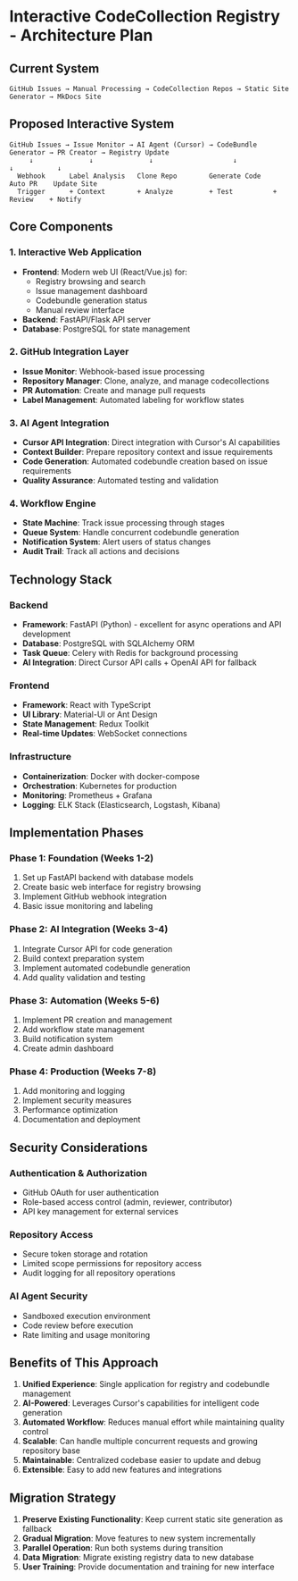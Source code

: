 # Interactive CodeCollection Registry - Architecture Plan

## Current System
```
GitHub Issues → Manual Processing → CodeCollection Repos → Static Site Generator → MkDocs Site
```

## Proposed Interactive System
```
GitHub Issues → Issue Monitor → AI Agent (Cursor) → CodeBundle Generator → PR Creator → Registry Update
     ↓              ↓              ↓                    ↓              ↓           ↓
  Webhook      Label Analysis   Clone Repo        Generate Code    Auto PR    Update Site
  Trigger      + Context        + Analyze         + Test          + Review    + Notify
```

## Core Components

### 1. Interactive Web Application
- **Frontend**: Modern web UI (React/Vue.js) for:
  - Registry browsing and search
  - Issue management dashboard
  - Codebundle generation status
  - Manual review interface
- **Backend**: FastAPI/Flask API server
- **Database**: PostgreSQL for state management

### 2. GitHub Integration Layer
- **Issue Monitor**: Webhook-based issue processing
- **Repository Manager**: Clone, analyze, and manage codecollections
- **PR Automation**: Create and manage pull requests
- **Label Management**: Automated labeling for workflow states

### 3. AI Agent Integration
- **Cursor API Integration**: Direct integration with Cursor's AI capabilities
- **Context Builder**: Prepare repository context and issue requirements
- **Code Generation**: Automated codebundle creation based on issue requirements
- **Quality Assurance**: Automated testing and validation

### 4. Workflow Engine
- **State Machine**: Track issue processing through stages
- **Queue System**: Handle concurrent codebundle generation
- **Notification System**: Alert users of status changes
- **Audit Trail**: Track all actions and decisions

## Technology Stack

### Backend
- **Framework**: FastAPI (Python) - excellent for async operations and API development
- **Database**: PostgreSQL with SQLAlchemy ORM
- **Task Queue**: Celery with Redis for background processing
- **AI Integration**: Direct Cursor API calls + OpenAI API for fallback

### Frontend
- **Framework**: React with TypeScript
- **UI Library**: Material-UI or Ant Design
- **State Management**: Redux Toolkit
- **Real-time Updates**: WebSocket connections

### Infrastructure
- **Containerization**: Docker with docker-compose
- **Orchestration**: Kubernetes for production
- **Monitoring**: Prometheus + Grafana
- **Logging**: ELK Stack (Elasticsearch, Logstash, Kibana)

## Implementation Phases

### Phase 1: Foundation (Weeks 1-2)
1. Set up FastAPI backend with database models
2. Create basic web interface for registry browsing
3. Implement GitHub webhook integration
4. Basic issue monitoring and labeling

### Phase 2: AI Integration (Weeks 3-4)
1. Integrate Cursor API for code generation
2. Build context preparation system
3. Implement automated codebundle generation
4. Add quality validation and testing

### Phase 3: Automation (Weeks 5-6)
1. Implement PR creation and management
2. Add workflow state management
3. Build notification system
4. Create admin dashboard

### Phase 4: Production (Weeks 7-8)
1. Add monitoring and logging
2. Implement security measures
3. Performance optimization
4. Documentation and deployment

## Security Considerations

### Authentication & Authorization
- GitHub OAuth for user authentication
- Role-based access control (admin, reviewer, contributor)
- API key management for external services

### Repository Access
- Secure token storage and rotation
- Limited scope permissions for repository access
- Audit logging for all repository operations

### AI Agent Security
- Sandboxed execution environment
- Code review before execution
- Rate limiting and usage monitoring

## Benefits of This Approach

1. **Unified Experience**: Single application for registry and codebundle management
2. **AI-Powered**: Leverages Cursor's capabilities for intelligent code generation
3. **Automated Workflow**: Reduces manual effort while maintaining quality control
4. **Scalable**: Can handle multiple concurrent requests and growing repository base
5. **Maintainable**: Centralized codebase easier to update and debug
6. **Extensible**: Easy to add new features and integrations

## Migration Strategy

1. **Preserve Existing Functionality**: Keep current static site generation as fallback
2. **Gradual Migration**: Move features to new system incrementally
3. **Parallel Operation**: Run both systems during transition
4. **Data Migration**: Migrate existing registry data to new database
5. **User Training**: Provide documentation and training for new interface
